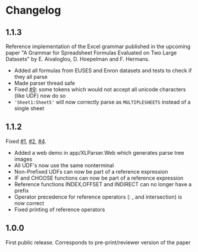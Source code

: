 # Changelog

## 1.1.3

Reference implementation of the Excel grammar published in the upcoming paper "A Grammar for Spreadsheet Formulas Evaluated on Two Large Datasets" by E. Aivaloglou, D. Hoepelman and F. Hermans.

* Added all formulas from EUSES and Enron datasets and tests to check if they all parse
* Made parser thread safe
* Fixed [#9](https://github.com/PerfectXL/XLParser/issues/9): some tokens which would not accept all unicode characters (like UDF) now do so
* `'Sheet1:Sheet5'` will now correctly parse as `MULTIPLESHEETS` instead of a single sheet


## 1.1.2

Fixed [#1](https://github.com/PerfectXL/XLParser/issues/1), [#2](https://github.com/PerfectXL/XLParser/issues/2), [#4](https://github.com/PerfectXL/XLParser/issues/4).

* Added a web demo in app/XLParser.Web which generates parse tree images
* All UDF's now use the same nonterminal
* Non-Prefixed UDFs can now be part of a reference expression
* IF and CHOOSE functions can now be part of a reference expression
* Reference functions INDEX,OFFSET and INDIRECT can no longer have a prefix
* Operator precedence for reference operators (: , and intersection) is now correct
* Fixed printing of reference operators

## 1.0.0

First public release.
Corresponds to pre-print/reviewer version of the paper
